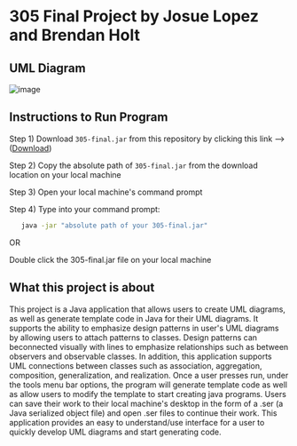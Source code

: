 # 305 Final Project by Josue Lopez and Brendan Holt

## UML Diagram
![image](https://github.com/user-attachments/assets/ef020096-ebbf-4a3c-962c-476e6f5f075b)

## Instructions to Run Program
Step 1) Download `305-final.jar` from this repository by clicking this link --> ([Download](https://github.com/JLpro-cd/305-final/raw/refs/heads/master/out/artifacts/305_final_jar/305-final.jar))

Step 2) Copy the absolute path of `305-final.jar` from the download location on your local machine  

Step 3) Open your local machine's command prompt  

Step 4) Type into your command prompt:

```bash
   java -jar "absolute path of your 305-final.jar"
```
OR

   Double click the 305-final.jar file on your local machine

## What this project is about

This project is a Java application that allows users to create UML diagrams, as well as generate template code in Java for their UML diagrams. 
It supports the ability to emphasize design patterns in user's UML diagrams by allowing users to attach patterns to classes. 
Design patterns can beconnected visually with lines to emphasize relationships such as between observers and observable classes. 
In addition, this application supports UML connections between classes such as association, aggregation, composition, generalization, and realization. 
Once a user presses run, under the tools menu bar options, the program will generate template code as well as allow users to modify the template to start creating java programs. 
Users can save their work to their local machine's desktop in the form of a .ser (a Java serialized object file) and open .ser files to continue their work.
This application provides an easy to understand/use interface for a user to quickly develop UML diagrams and start generating code.

